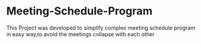 # Meeting-Schedule-Program
This Project was developed to simplify complex meeting schedule program in easy way,to avoid the meetings collapse with each other  
